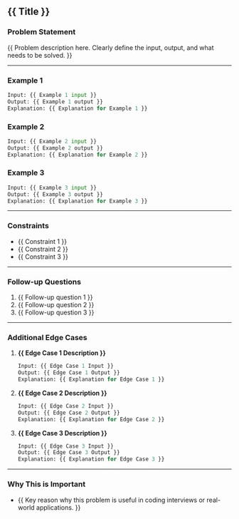 ## **{{ Title }}**

### **Problem Statement**
{{ Problem description here. Clearly define the input, output, and what needs to be solved. }}

---

### **Example 1**
```python
Input: {{ Example 1 input }}
Output: {{ Example 1 output }}
Explanation: {{ Explanation for Example 1 }}
```

### **Example 2**
```python
Input: {{ Example 2 input }}
Output: {{ Example 2 output }}
Explanation: {{ Explanation for Example 2 }}
```

### **Example 3**
```python
Input: {{ Example 3 input }}
Output: {{ Example 3 output }}
Explanation: {{ Explanation for Example 3 }}
```

---

### **Constraints**
- {{ Constraint 1 }}
- {{ Constraint 2 }}
- {{ Constraint 3 }}

---

### **Follow-up Questions**
1. {{ Follow-up question 1 }}
2. {{ Follow-up question 2 }}
3. {{ Follow-up question 3 }}

---

### **Additional Edge Cases**
1. **{{ Edge Case 1 Description }}**  
   ```python
   Input: {{ Edge Case 1 Input }}
   Output: {{ Edge Case 1 Output }}
   Explanation: {{ Explanation for Edge Case 1 }}
   ```
2. **{{ Edge Case 2 Description }}**  
   ```python
   Input: {{ Edge Case 2 Input }}
   Output: {{ Edge Case 2 Output }}
   Explanation: {{ Explanation for Edge Case 2 }}
   ```
3. **{{ Edge Case 3 Description }}**  
   ```python
   Input: {{ Edge Case 3 Input }}
   Output: {{ Edge Case 3 Output }}
   Explanation: {{ Explanation for Edge Case 3 }}
   ```

---

### **Why This is Important**
- {{ Key reason why this problem is useful in coding interviews or real-world applications. }}
